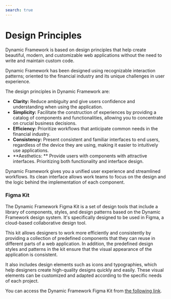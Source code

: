 ```yaml
---
search: true
---
```


# Design Principles

Dynamic Framework is based on design principles that help create beautiful, modern, and customizable web applications without the need to write and maintain custom code.

Dynamic Framework has been designed using recognizable interaction patterns; oriented to the financial industry and its unique challenges in user experience.

The design principles in Dynamic Framework are:
- **Clarity:** Reduce ambiguity and give users confidence and understanding when using the application.
- **Simplicity:** Facilitate the construction of experiences by providing a catalog of components and functionalities, allowing you to concentrate on crucial business decisions.
- **Efficiency:** Prioritize workflows that anticipate common needs in the financial industry.
- **Consistency:** Present consistent and familiar interfaces to end users, regardless of the device they are using, making it easier to intuitively use applications.
- **Aesthetics: ** Provide users with components with attractive interfaces. Prioritizing both functionality and interface design.

Dynamic Framework gives you a unified user experience and streamlined workflows. Its clean interface allows work teams to focus on the design and the logic behind the implementation of each component.

### Figma Kit
The Dynamic Framework Figma Kit is a set of design tools that include a library of components, styles, and design patterns based on the Dynamic Framework design system. It's specifically designed to be used in Figma, a cloud-based collaborative design tool.

This kit allows designers to work more efficiently and consistently by providing a collection of predefined components that they can reuse in different parts of a web application. In addition, the predefined design styles and patterns in the kit ensure that the visual appearance of the application is consistent.

It also includes design elements such as icons and typographies, which help designers create high-quality designs quickly and easily. These visual elements can be customized and adapted according to the specific needs of each project.

You can access the Dynamic Framework Figma Kit from [the following link](https://www.figma.com/community/file/1274095451173638903).
